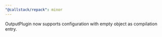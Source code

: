 ```yaml
---
"@callstack/repack": minor
---
```


OutputPlugin now supports configuration with empty object as compilation entry.
